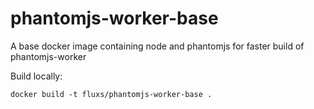 # phantomjs-worker-base
A base docker image containing node and phantomjs for faster build of phantomjs-worker

Build locally:

    docker build -t fluxs/phantomjs-worker-base .
